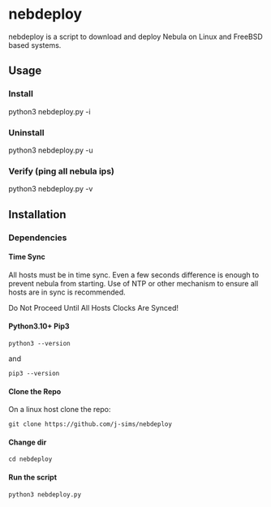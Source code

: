 # nebdeploy

nebdeploy is a script to download and deploy Nebula on Linux and FreeBSD based systems.

## Usage

### Install

python3 nebdeploy.py -i

### Uninstall

python3 nebdeploy.py -u

### Verify (ping all nebula ips)

python3 nebdeploy.py -v

## Installation

### Dependencies

#### Time Sync

All hosts must be in time sync. Even a few seconds difference is enough to prevent nebula from starting. Use of NTP or other mechanism to ensure all hosts are in sync is recommended.

Do Not Proceed Until All Hosts Clocks Are Synced!

#### Python3.10+ Pip3

```python3 --version```

and

```pip3 --version```

#### Clone the Repo

On a linux host clone the repo:

```git clone https://github.com/j-sims/nebdeploy```

#### Change dir

```cd nebdeploy```

#### Run the script
```python3 nebdeploy.py```
